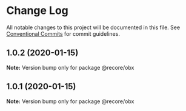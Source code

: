 # Change Log

All notable changes to this project will be documented in this file.
See [Conventional Commits](https://conventionalcommits.org) for commit guidelines.

## 1.0.2 (2020-01-15)

**Note:** Version bump only for package @recore/obx





## 1.0.1 (2020-01-15)

**Note:** Version bump only for package @recore/obx
